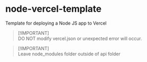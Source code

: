 # node-vercel-template
Template for deploying a Node JS app to Vercel

> \[!IMPORTANT]\
> DO NOT modify vercel.json or unexpected error will occur.

> \[!IMPORTANT]\
> Leave node_modules folder outside of api folder